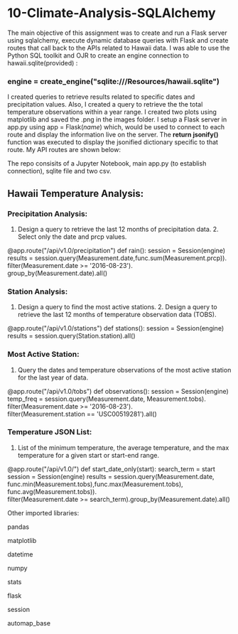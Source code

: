 # 10-Climate-Analysis-SQLAlchemy

The main objective of this assignment was to create and run a Flask server using sqlalchemy, execute dynamic database queries with Flask and create routes that call back to the APIs related to Hawaii data. I was able to use the Python SQL toolkit and OJR to create an engine connection to hawaii.sqlite(provided) : 

### engine = create_engine("sqlite:///Resources/hawaii.sqlite")

I created queries to retrieve results related to specific dates and precipitation values. Also, I created a query to retrieve the the total temperature observations within a year range. I created two plots using matplotlib and saved the .png in the images folder. I setup a Flask server in app.py using app = Flask(_name_) which, would be used to connect to each route and display the information live on the server. The **return jsonify()** function was executed to display the jsonified dictionary specific to that route. My API routes are shown below:

The repo consisits of a Jupyter Notebook, main app.py (to establish connection), sqlite file and two csv.

## Hawaii Temperature Analysis:

### Precipitation Analysis:

1. Design a query to retrieve the last 12 months of precipitation data. 2. Select only the date and prcp values.

@app.route("/api/v1.0/precipitation")
def rain():
    session = Session(engine)
    results = session.query(Measurement.date,func.sum(Measurement.prcp)).\
    filter(Measurement.date >= '2016-08-23').\
    group_by(Measurement.date).all()

### Station Analysis:

1. Design a query to find the most active stations. 2. Design a query to retrieve the last 12 months of temperature observation data (TOBS).

@app.route("/api/v1.0/stations")
def stations():
    session = Session(engine)
    results = session.query(Station.station).all()
    
### Most Active Station:

1. Query the dates and temperature observations of the most active station for the last year of data.

@app.route("/api/v1.0/tobs")
def observations():
    session = Session(engine)
    temp_freq = session.query(Measurement.date, Measurement.tobs).\
        filter(Measurement.date >= '2016-08-23').\
        filter(Measurement.station == 'USC00519281').all()
 
 
 ### Temperature JSON List:
 
 1. List of the minimum temperature, the average temperature, and the max temperature for a given start or start-end range.

@app.route("/api/v1.0/<start>")
def start_date_only(start):
    search_term = start
    session = Session(engine)
    results = session.query(Measurement.date, func.min(Measurement.tobs),func.max(Measurement.tobs), func.avg(Measurement.tobs)).\
         filter(Measurement.date >= search_term).group_by(Measurement.date).all()



Other imported libraries:

pandas

matplotlib

datetime

numpy

stats

flask

session

automap_base

